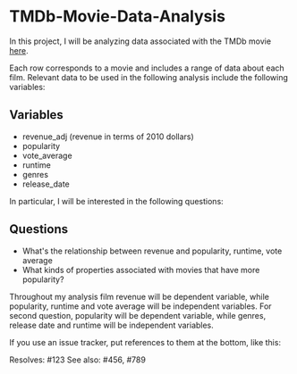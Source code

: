 # TMDb-Movie-Data-Analysis
  
In this project, I will be analyzing data associated with the TMDb movie
[here](https://www.kaggle.com/tmdb/tmdb-movie-metadata).

Each row corresponds to a movie and includes a range of data about each film. 
Relevant data to be used in the following analysis include the following variables:

## Variables

   * revenue_adj (revenue in terms of 2010 dollars) 
   * popularity
   * vote_average
   * runtime
   * genres
   * release_date


In particular, I will be interested in the following questions:
## Questions

   * What's the relationship between revenue and popularity, runtime, vote average
   * What kinds of properties associated with movies that have more popularity? 


Throughout my analysis film revenue will be dependent variable, while popularity, runtime and 
vote average will be independent variables. For second question, popularity will be dependent variable, 
while genres, release date and runtime will be independent variables.


If you use an issue tracker, put references to them at the bottom,
like this:

Resolves: #123
See also: #456, #789
